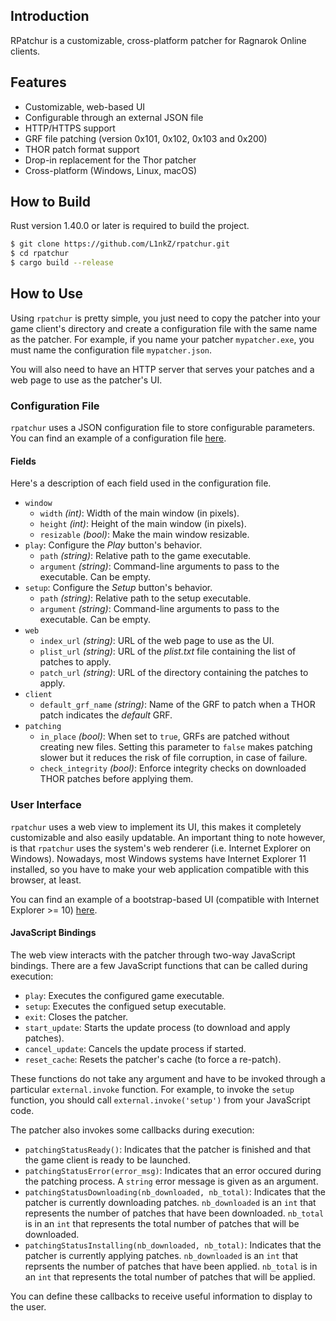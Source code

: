 ## Introduction

RPatchur is a customizable, cross-platform patcher for Ragnarok Online clients.

## Features

* Customizable, web-based UI
* Configurable through an external JSON file
* HTTP/HTTPS support
* GRF file patching (version 0x101, 0x102, 0x103 and 0x200)
* THOR patch format support
* Drop-in replacement for the Thor patcher
* Cross-platform (Windows, Linux, macOS)

## How to Build

Rust version 1.40.0 or later is required to build the project.

```bash
$ git clone https://github.com/L1nkZ/rpatchur.git
$ cd rpatchur
$ cargo build --release
```

## How to Use

Using `rpatchur` is pretty simple, you just need to copy the patcher into
your game client's directory and create a configuration file with the same name
as the patcher. For example, if you name your patcher `mypatcher.exe`, you must
name the configuration file `mypatcher.json`.

You will also need to have an HTTP server that serves your patches and a web
page to use as the patcher's UI.

### Configuration File

`rpatchur` uses a JSON configuration file to store configurable parameters.
You can find an example of a configuration file 
[here](https://github.com/L1nkZ/rpatchur/blob/master/examples/rpatchur.json).

#### Fields

Here's a description of each field used in the configuration file.

* `window`
  * `width` *(int)*: Width of the main window (in pixels).
  * `height` *(int)*: Height of the main window (in pixels).
  * `resizable` *(bool)*: Make the main window resizable.
* `play`: Configure the *Play* button's behavior.
  * `path` *(string)*: Relative path to the game executable.
  * `argument` *(string)*: Command-line arguments to pass to the executable.
  Can be empty.
* `setup`: Configure the *Setup* button's behavior.
  * `path` *(string)*: Relative path to the setup executable.
  * `argument` *(string)*: Command-line arguments to pass to the executable.
  Can be empty.
* `web`
  * `index_url` *(string)*: URL of the web page to use as the UI.
  * `plist_url` *(string)*: URL of the *plist.txt* file containing the list of
  patches to apply.
  * `patch_url` *(string)*: URL of the directory containing the patches to
  apply.
* `client`
  * `default_grf_name` *(string)*: Name of the GRF to patch when a THOR patch
  indicates the *default* GRF.
* `patching`
  * `in_place` *(bool)*: When set to `true`, GRFs are patched without creating
  new files. Setting this parameter to `false` makes patching slower but it
  reduces the risk of file corruption, in case of failure.
  * `check_integrity` *(bool)*: Enforce integrity checks on downloaded THOR
  patches before applying them.

### User Interface

`rpatchur` uses a web view to implement its UI, this makes it completely
customizable and also easily updatable. An important thing to note however,
is that `rpatchur` uses the system's web renderer (i.e. Internet Explorer on
Windows). Nowadays, most Windows systems have Internet Explorer 11 installed,
so you have to make your web application compatible with this browser, at least.

You can find an example of a bootstrap-based UI (compatible with Internet
Explorer >= 10)
[here](https://github.com/L1nkZ/rpatchur/blob/master/examples/bootstrap/).

#### JavaScript Bindings

The web view interacts with the patcher through two-way JavaScript bindings.
There are a few JavaScript functions that can be called during execution:

* `play`: Executes the configured game executable.
* `setup`: Executes the configued setup executable.
* `exit`: Closes the patcher.
* `start_update`: Starts the update process (to download and apply patches).
* `cancel_update`: Cancels the update process if started.
* `reset_cache`: Resets the patcher's cache (to force a re-patch).

These functions do not take any argument and have to be invoked through a
particular `external.invoke` function. For example, to invoke the `setup`
function, you should call `external.invoke('setup')` from your JavaScript code.

The patcher also invokes some callbacks during execution:

* `patchingStatusReady()`: Indicates that the patcher is finished and that the
game client is ready to be launched.
* `patchingStatusError(error_msg)`: Indicates that an error occured during the
patching process. A `string` error message is given as an argument.
* `patchingStatusDownloading(nb_downloaded, nb_total)`: Indicates that the
patcher is currently downloading patches. `nb_downloaded` is an `int` that
represents the number of patches that have been downloaded. `nb_total` is in an
`int` that represents the total number of patches that will be downloaded.
* `patchingStatusInstalling(nb_downloaded, nb_total)`: Indicates that the
patcher is currently applying patches. `nb_downloaded` is an `int` that
reprsents the number of patches that have been applied. `nb_total` is in an
`int` that represents the total number of patches that will be applied.

You can define these callbacks to receive useful information to display to the
user.
